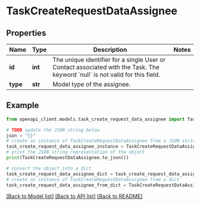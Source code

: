 # TaskCreateRequestDataAssignee


## Properties

Name | Type | Description | Notes
------------ | ------------- | ------------- | -------------
**id** | **int** | The unique identifier for a single User or Contact associated with the Task. The keyword &#x60;null&#x60; is not valid for this field. | 
**type** | **str** | Model type of the assignee. | 

## Example

```python
from openapi_client.models.task_create_request_data_assignee import TaskCreateRequestDataAssignee

# TODO update the JSON string below
json = "{}"
# create an instance of TaskCreateRequestDataAssignee from a JSON string
task_create_request_data_assignee_instance = TaskCreateRequestDataAssignee.from_json(json)
# print the JSON string representation of the object
print(TaskCreateRequestDataAssignee.to_json())

# convert the object into a dict
task_create_request_data_assignee_dict = task_create_request_data_assignee_instance.to_dict()
# create an instance of TaskCreateRequestDataAssignee from a dict
task_create_request_data_assignee_from_dict = TaskCreateRequestDataAssignee.from_dict(task_create_request_data_assignee_dict)
```
[[Back to Model list]](../README.md#documentation-for-models) [[Back to API list]](../README.md#documentation-for-api-endpoints) [[Back to README]](../README.md)


